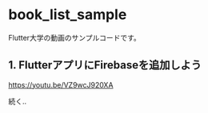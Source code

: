 # book_list_sample

Flutter大学の動画のサンプルコードです。

## 1. FlutterアプリにFirebaseを追加しよう
https://youtu.be/VZ9wcJ920XA

続く..